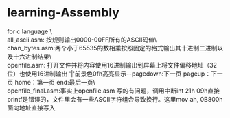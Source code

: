# learning-Assembly
for c language \\\
all_ascii.asm: 按规则输出0000-00FF所有的ASCII码值\\\
chan_bytes.asm:两个小于65535的数相乘按照固定的格式输出其十进制二进制以及十六进制结果\\\
openfile.asm: 打开文件并将内容使用16进制输出到屏幕上将文件偏移地址（32位）也使用16进制输出  '|'前景色0fh高亮显示--pagedown:下一页 pageup：下一页 home：第一页 end:最后一页\\\
openfile_final.asm:事实上openfile.asm 写的有问题，调用中断int 21h 09h直接printf是错误的，文件里会有一些ASCII字符组合导致换行。这里mov ah, 0B800h面向地址直接写入
